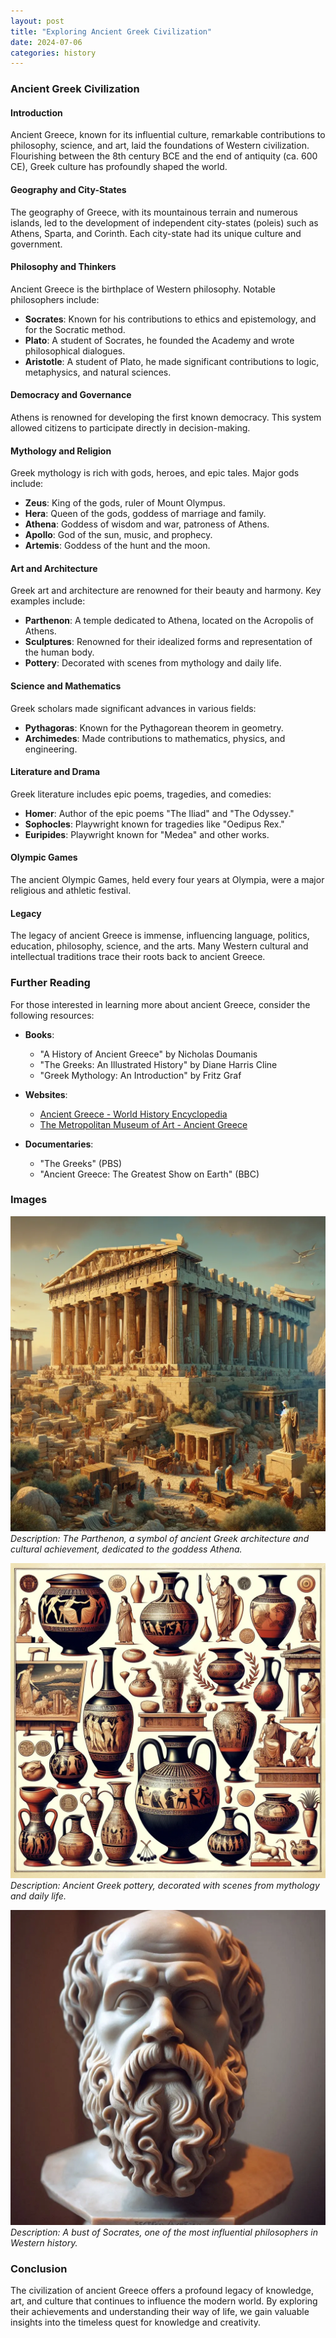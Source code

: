 ```yaml
---
layout: post
title: "Exploring Ancient Greek Civilization"
date: 2024-07-06
categories: history
---
```


### Ancient Greek Civilization

#### Introduction
Ancient Greece, known for its influential culture, remarkable contributions to philosophy, science, and art, laid the foundations of Western civilization. Flourishing between the 8th century BCE and the end of antiquity (ca. 600 CE), Greek culture has profoundly shaped the world.

#### Geography and City-States
The geography of Greece, with its mountainous terrain and numerous islands, led to the development of independent city-states (poleis) such as Athens, Sparta, and Corinth. Each city-state had its unique culture and government.

#### Philosophy and Thinkers
Ancient Greece is the birthplace of Western philosophy. Notable philosophers include:

- **Socrates**: Known for his contributions to ethics and epistemology, and for the Socratic method.
- **Plato**: A student of Socrates, he founded the Academy and wrote philosophical dialogues.
- **Aristotle**: A student of Plato, he made significant contributions to logic, metaphysics, and natural sciences.

#### Democracy and Governance
Athens is renowned for developing the first known democracy. This system allowed citizens to participate directly in decision-making.

#### Mythology and Religion
Greek mythology is rich with gods, heroes, and epic tales. Major gods include:

- **Zeus**: King of the gods, ruler of Mount Olympus.
- **Hera**: Queen of the gods, goddess of marriage and family.
- **Athena**: Goddess of wisdom and war, patroness of Athens.
- **Apollo**: God of the sun, music, and prophecy.
- **Artemis**: Goddess of the hunt and the moon.

#### Art and Architecture
Greek art and architecture are renowned for their beauty and harmony. Key examples include:

- **Parthenon**: A temple dedicated to Athena, located on the Acropolis of Athens.
- **Sculptures**: Renowned for their idealized forms and representation of the human body.
- **Pottery**: Decorated with scenes from mythology and daily life.

#### Science and Mathematics
Greek scholars made significant advances in various fields:

- **Pythagoras**: Known for the Pythagorean theorem in geometry.
- **Archimedes**: Made contributions to mathematics, physics, and engineering.

#### Literature and Drama
Greek literature includes epic poems, tragedies, and comedies:

- **Homer**: Author of the epic poems "The Iliad" and "The Odyssey."
- **Sophocles**: Playwright known for tragedies like "Oedipus Rex."
- **Euripides**: Playwright known for "Medea" and other works.

#### Olympic Games
The ancient Olympic Games, held every four years at Olympia, were a major religious and athletic festival.

#### Legacy
The legacy of ancient Greece is immense, influencing language, politics, education, philosophy, science, and the arts. Many Western cultural and intellectual traditions trace their roots back to ancient Greece.

### Further Reading
For those interested in learning more about ancient Greece, consider the following resources:

- **Books**:
  - "A History of Ancient Greece" by Nicholas Doumanis
  - "The Greeks: An Illustrated History" by Diane Harris Cline
  - "Greek Mythology: An Introduction" by Fritz Graf

- **Websites**:
  - [Ancient Greece - World History Encyclopedia](https://www.worldhistory.org/greece/)
  - [The Metropolitan Museum of Art - Ancient Greece](https://www.metmuseum.org/about-the-met/curatorial-departments/greek-and-roman-art)

- **Documentaries**:
  - "The Greeks" (PBS)
  - "Ancient Greece: The Greatest Show on Earth" (BBC)

### Images
![Parthenon](/assets/images/parthenon.webp)
*Description: The Parthenon, a symbol of ancient Greek architecture and cultural achievement, dedicated to the goddess Athena.*

![Greek Pottery](/assets/images/greek_pottery.webp)
*Description: Ancient Greek pottery, decorated with scenes from mythology and daily life.*

![Socrates Bust](/assets/images/socrates_bust.webp)
*Description: A bust of Socrates, one of the most influential philosophers in Western history.*

### Conclusion
The civilization of ancient Greece offers a profound legacy of knowledge, art, and culture that continues to influence the modern world. By exploring their achievements and understanding their way of life, we gain valuable insights into the timeless quest for knowledge and creativity.